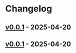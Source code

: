 # Changelog

## [v0.0.1](https://github.com/upamune/meilisearch-lite-mcp/commits/v0.0.1) - 2025-04-20

## [v0.0.1](https://github.com/upamune/meilisearch-lite-mcp/commits/v0.0.1) - 2025-04-20
